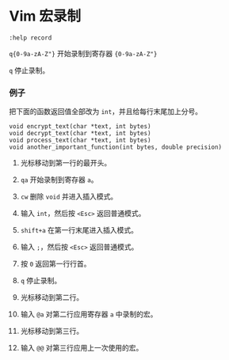 # Vim 宏录制

```
:help record
```

`q{0-9a-zA-Z"}` 开始录制到寄存器 `{0-9a-zA-Z"}`

`q` 停止录制。

### 例子

把下面的函数返回值全部改为 `int`，并且给每行末尾加上分号。

```
void encrypt_text(char *text, int bytes)
void decrypt_text(char *text, int bytes)
void process_text(char *text, int bytes)
void another_important_function(int bytes, double precision)
```

1. 光标移动到第一行的最开头。
2. `qa` 开始录制到寄存器 `a`。
3. `cw` 删除 `void` 并进入插入模式。
4. 输入 `int`，然后按 `<Esc>` 返回普通模式。
5. `shift+a` 在第一行末尾进入插入模式。
6. 输入 `;`，然后按 `<Esc>` 返回普通模式。
7. 按 `0` 返回第一行行首。
8. `q` 停止录制。

1. 光标移动到第二行。
2. 输入 `@a` 对第二行应用寄存器 `a` 中录制的宏。
3. 光标移动到第三行。
4. 输入 `@@` 对第三行应用上一次使用的宏。

